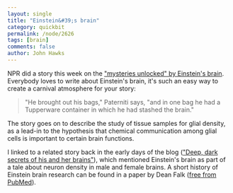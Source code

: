 ```yaml
---
layout: single 
title: "Einstein&#39;s brain" 
category: quickbit
permalink: /node/2626
tags: [brain] 
comments: false 
author: John Hawks 
---
```



NPR did a story this week on the <a href="http://www.npr.org/templates/story/story.php?storyId=126229305">"mysteries unlocked" by Einstein's brain</a>. Everybody loves to write about Einstein's brain, it's such an easy way to create a carnival atmosphere for your story: 

<blockquote>"He brought out his bags," Paterniti says, "and in one bag he had a Tupperware container in which he had stashed the brain."</blockquote>

The story goes on to describe the study of tissue samples for glial density, as a lead-in to the hypothesis that chemical communication among glial cells is important to certain brain functions. 

I linked to a related story back in the early days of the blog (<a href="http://johnhawks.net/weblog/reviews/brain/intelligence/witelson_profile_2005.html">"Deep, dark secrets of his and her brains"</a>), which mentioned Einstein's brain as part of a tale about neuron density in male and female brains. A short history of Einstein brain research can be found in a paper by Dean Falk (<a href="http://www.ncbi.nlm.nih.gov/pmc/articles/PMC2704009/">free from PubMed</a>). 


